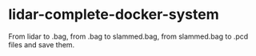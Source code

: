 # lidar-complete-docker-system
From lidar to .bag, from .bag to slammed.bag, from slammed.bag to .pcd files and save them.
